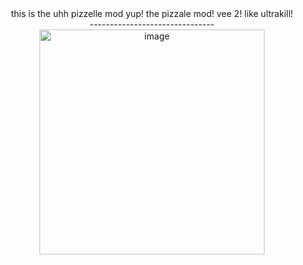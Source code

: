 <div align="center">
  this is the uhh pizzelle mod
  yup!
  the pizzale mod!
  vee 2!
  like ultrakill!
</div>
<div align="center">
-------------------------------
</div>
<div align="center">
<img width="360" height="360" alt="image" src="https://github.com/user-attachments/assets/f026a3fb-b47c-4cb3-81cb-59e320658e04" />
</div>
